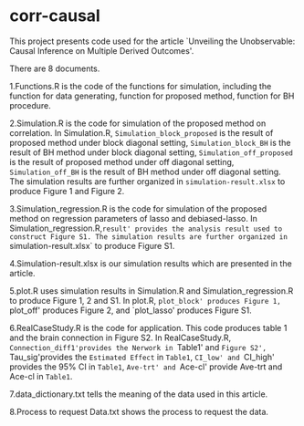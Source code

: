 # corr-causal
This project presents code used for the article `Unveiling the Unobservable: Causal Inference on Multiple Derived Outcomes'.

There are 8 documents.

1.Functions.R is the code of the functions for simulation, including the function for data generating, function for proposed method, function for BH procedure.

2.Simulation.R is the code for simulation of the proposed method on correlation. In Simulation.R, `Simulation_block_proposed` is the result of proposed method under block diagonal setting, `Simulation_block_BH` is the result of BH method under block diagonal setting, `Simulation_off_proposed` is the result of proposed method under off diagonal setting, `Simulation_off_BH` is the result of BH method under off diagonal setting. The simulation results are further organized in `simulation-result.xlsx` to produce Figure 1 and Figure 2.

3.Simulation_regression.R is the code for simulation of the proposed method on regression parameters of lasso and debiased-lasso. In Simulation_regression.R,`result' provides the analysis result used to construct Figure S1. The simulation results are further organized in `simulation-result.xlsx` to produce Figure S1.

4.Simulation-result.xlsx is our simulation results which are presented in the article.

5.plot.R uses simulation results in Simulation.R and Simulation_regression.R to produce Figure 1, 2 and S1. In plot.R, `plot_block' produces Figure 1, `plot_off' produces Figure 2, and `plot_lasso' produces Figure S1.

6.RealCaseStudy.R is the code for application. This code produces table 1 and the brain connection in Figure S2. In RealCaseStudy.R, `Connection_diff1'provides the Nerwork in `Table1' and `Figure S2', `Tau_sig'provides the `Estimated Effect` in `Table1`, `CI_low' and `CI_high' provides the 95% CI in `Table1`, `Ave-trt' and `Ace-cl' provide Ave-trt and Ace-cl in `Table1`.

7.data_dictionary.txt tells the meaning of the data used in this article.

8.Process to request Data.txt shows the process to request the data.
